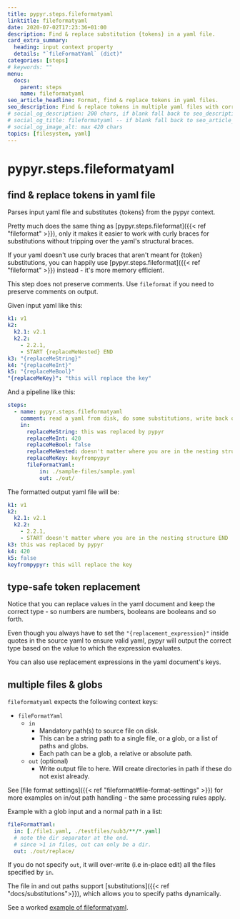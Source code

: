 ```yaml
---
title: pypyr.steps.fileformatyaml
linktitle: fileformatyaml
date: 2020-07-02T17:23:36+01:00
description: Find & replace substitution {tokens} in a yaml file.
card_extra_summary:
  heading: input context property
  details: "`fileFormatYaml` (dict)"
categories: [steps]
# keywords: ""
menu:
  docs:
    parent: steps
    name: fileformatyaml
seo_article_headline: Format, find & replace tokens in yaml files.
seo_description: Find & replace tokens in multiple yaml files with correct data types. Like sed for yaml, but type safe.
# social_og_description: 200 chars, if blank fall back to seo_description then description
# social_og_title: fileformatyaml -- if blank fall back to seo_article_headline > .Title. Max 70 chars
# social_og_image_alt: max 420 chars
topics: [filesystem, yaml]
---
```

# pypyr.steps.fileformatyaml
## find & replace tokens in yaml file
Parses input yaml file and substitutes {tokens} from the pypyr context.

Pretty much does the same thing as
[pypyr.steps.fileformat]({{< ref "fileformat" >}}), only it makes it easier to 
work with curly braces for substitutions without tripping over the yaml's 
structural braces.

If your yaml doesn't use curly braces that aren't meant for {token} 
substitutions, you can happily use [pypyr.steps.fileformat]({{< ref "fileformat" >}}) 
instead - it's more memory efficient.

This step does not preserve comments. Use `fileformat` if you need to preserve comments on output.

Given input yaml like this:
```yaml
k1: v1
k2:
  k2.1: v2.1
  k2.2:
    - 2.2.1,
    - START {replaceMeNested} END
k3: "{replaceMeString}"
k4: "{replaceMeInt}"
k5: "{replaceMeBool}"
"{replaceMeKey}": "this will replace the key"
```

And a pipeline like this:
```yaml
steps:
  - name: pypyr.steps.fileformatyaml
    comment: read a yaml from disk, do some substitutions, write back out.
    in:
      replaceMeString: this was replaced by pypyr
      replaceMeInt: 420
      replaceMeBool: false
      replaceMeNested: doesn't matter where you are in the nesting structure
      replaceMeKey: keyfrompypyr
      fileFormatYaml:
          in: ./sample-files/sample.yaml
          out: ./out/

```

The formatted output yaml file will be:
```yaml
k1: v1
k2:
  k2.1: v2.1
  k2.2:
    - 2.2.1,
    - START doesn't matter where you are in the nesting structure END
k3: this was replaced by pypyr
k4: 420
k5: false
keyfrompypyr: this will replace the key
```

## type-safe token replacement
Notice that you can replace values in the yaml document and keep the correct 
type - so numbers are numbers, booleans are booleans and so forth.

Even though you always have to set the `"{replacement_expression}"` inside 
quotes in the source yaml to ensure valid yaml, pypyr will output the correct 
type based on the value to which the expression evaluates.

You can also use replacement expressions in the yaml document's keys.

## multiple files & globs
`fileformatyaml` expects the following context keys:

- `fileFormatYaml`
    - `in`
      - Mandatory path(s) to source file on disk.
      - This can be a string path to a single file, or a glob, or a list of 
        paths and globs. 
      - Each path can be a glob, a relative or absolute path.
    - `out` (optional)
      - Write output file to here. Will create directories in path if these do 
        not exist already.

See [file format settings]({{< ref "fileformat#file-format-settings" >}}) for 
more examples on in/out path handling - the same processing rules apply.

Example with a glob input and a normal path in a list:

```yaml
fileFormatYaml:
  in: [./file1.yaml, ./testfiles/sub3/**/*.yaml]
  # note the dir separator at the end.
  # since >1 in files, out can only be a dir.
  out: ./out/replace/
```

If you do not specify `out`, it will over-write (i.e in-place edit) all the 
files specified by `in`.

The file in and out paths support 
[substitutions]({{< ref "docs/substitutions">}}), which allows you to specify
paths dynamically.

See a worked [example of fileformatyaml](https://github.com/pypyr/pypyr-example/blob/master/pipelines/fileformatyaml.yaml).